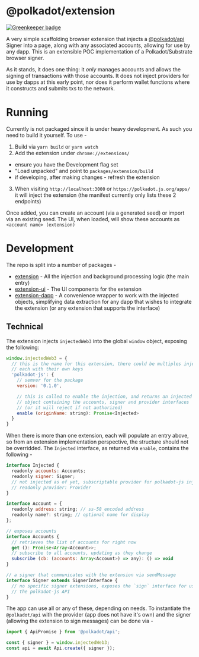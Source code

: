 # @polkadot/extension

[![Greenkeeper badge](https://badges.greenkeeper.io/polkadot-js/extension.svg)](https://greenkeeper.io/)

A very simple scaffolding browser extension that injects a [@polkadot/api](https://github.com/polkadot-js/api) Signer into a page, along with any associated accounts, allowing for use by any dapp. This is an extensible POC implementation of a Polkadot/Substrate browser signer.

As it stands, it does one thing: it _only_ manages accounts and allows the signing of transactions with those accounts. It does not inject providers for use by dapps at this early point, nor does it perform wallet functions where it constructs and submits txs to the network.

# Running

Currently is not packaged since it is under heavy development. As such you need to build it yourself. To use -

1. Build via `yarn build` or `yarn watch`
2. Add the extension under `chrome://extensions/`
  - ensure you have the Development flag set
  - "Load unpacked" and point to `packages/extension/build`
  - if developing, after making changes - refresh the extension
3. When visiting `http://localhost:3000` or `https://polkadot.js.org/apps/` it will inject the extension (the manifest currently only lists these 2 endpoints)

Once added, you can create an account (via a generated seed) or import via an existing seed. The UI, when loaded, will show these accounts as `<account name> (extension)`

# Development

The repo is split into a number of packages -

- [extension](packages/extension/) - All the injection and background processing logic (the main entry)
- [extension-ui](packages/extension-ui/) - The UI components for the extension
- [extension-dapp](packages/extension-dapp/) - A convenience wrapper to work with the injected objects, simplifying data extraction for any dapp that wishes to integrate the extension (or any extension that supports the interface)

## Technical

The extension injects `injectedWeb3` into the global `window` object, exposing the following:

```js
window.injectedWeb3 = {
  // this is the name for this extension, there could be multiples injected,
  // each with their own keys
  'polkadot-js': {
    // semver for the package
    version: '0.1.0',

    // this is called to enable the injection, and returns an injected
    // object containing the accounts, signer and provider interfaces
    // (or it will reject if not authorized)
    enable (originName: string): Promise<Injected>
  }
}
```

When there is more than one extension, each will populate an entry above, so from an extension implementation perspective, the structure should not be overridded. The `Injected` interface, as returned via `enable`, contains the following -

```js
interface Injected {
  readonly accounts: Accounts;
  readonly signer: Signer;
  // not injected as of yet, subscriptable provider for polkadot-js injection
  // readonly provider: Provider
}

interface Account = {
  readonly address: string; // ss-58 encoded address
  readonly name?: string; // optional name for display
};

// exposes accounts
interface Accounts {
  // retrieves the list of accounts for right now
  get (): Promise<Array<Account>>;
  // subscribe to all accounts, updating as they change
  subscribe (cb: (accounts: Array<Account>) => any): () => void
}

// a signer that communicates with the extension via sendMessage
interface Signer extends SignerInterface {
  // no specific signer extensions, exposes the `sign` interface for use by
  // the polkadot-js API
}
```

The app can use all or any of these, depending on needs. To instantiate the `@polkadot/api` with the provider (app does not have it's own) and the signer (allowing the extension to sign messages) can be done via -

```js
import { ApiPromise } from '@polkadot/api';

const { signer } = window.injectedWeb3;
const api = await Api.create({ signer });
```
